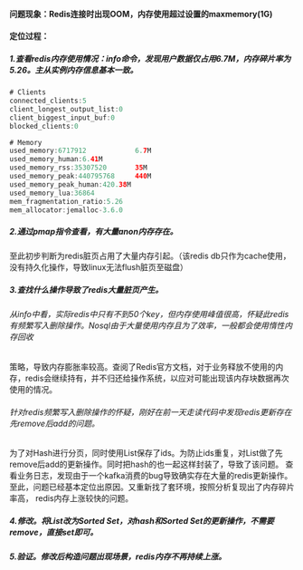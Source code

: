 #### 问题现象：Redis连接时出现OOM，内存使用超过设置的maxmemory(1G)
#### 定位过程：
##### 1.查看redis内存使用情况：info命令，发现用户数据仅占用6.7M，内存碎片率为5.26。主从实例内存信息基本一致。
```java
# Clients
connected_clients:5
client_longest_output_list:0
client_biggest_input_buf:0
blocked_clients:0

# Memory
used_memory:6717912            6.7M
used_memory_human:6.41M
used_memory_rss:35307520       35M
used_memory_peak:440795768     440M
used_memory_peak_human:420.38M  
used_memory_lua:36864
mem_fragmentation_ratio:5.26
mem_allocator:jemalloc-3.6.0
```
##### 2.通过pmap指令查看，有大量anon内存存在。

至此初步判断为redis脏页占用了大量内存引起。（该redis db只作为cache使用，没有持久化操作，导致linux无法flush脏页至磁盘）

##### 3.查找什么操作导致了redis大量脏页产生。
###### 从info中看，实际redis中只有不到50个key，但内存使用峰值很高，怀疑此redis有频繁写入删除操作。Nosql由于大量使用内存且为了效率，一般都会使用惰性内存回收
策略，导致内存膨胀率较高。查阅了Redis官方文档，对于业务释放不使用的内存，redis会继续持有，并不归还给操作系统，以应对可能出现该内存块数据再次使用的情况。

###### 针对redis频繁写入删除操作的怀疑，刚好在前一天走读代码中发现redis更新存在先remove后add的问题。
为了对Hash进行分页，同时使用List保存了ids。为防止ids重复，对List做了先remove后add的更新操作。同时把hash的也一起这样封装了，导致了该问题。
查看业务日志，发现由于一个kafka消费的bug导致确实存在大量的redis更新操作。至此，问题已经基本定位出原因。又重新找了套环境，按照分析复现出了内存碎片率高，
redis内存上涨较快的问题。

##### 4.修改。将List改为Sorted Set，对hash和Sorted Set的更新操作，不需要remove，直接set即可。

##### 5.验证。修改后构造问题出现场景，redis内存不再持续上涨。
